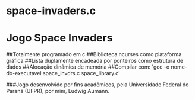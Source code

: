 # space-invaders.c
# Jogo Space Invaders 

##Totalmente programado em c 
##Biblioteca ncurses como plataforma gráfica
##Lista duplamente encadeada por ponteiros como estrutura de dados
##Alocação dinâmica de memória
##Compilar com: 'gcc -o nome-do-executavel space_invdrs.c space_library.c'

###Jogo desenvolvido por fins acadêmicos, pela Universidade Federal do Paraná (UFPR), por mim, Ludwig Aumann.

